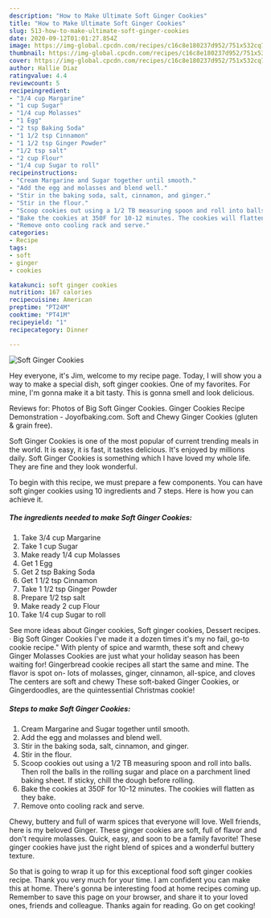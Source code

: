 ```yaml
---
description: "How to Make Ultimate Soft Ginger Cookies"
title: "How to Make Ultimate Soft Ginger Cookies"
slug: 513-how-to-make-ultimate-soft-ginger-cookies
date: 2020-09-12T01:01:27.854Z
image: https://img-global.cpcdn.com/recipes/c16c8e180237d952/751x532cq70/soft-ginger-cookies-recipe-main-photo.jpg
thumbnail: https://img-global.cpcdn.com/recipes/c16c8e180237d952/751x532cq70/soft-ginger-cookies-recipe-main-photo.jpg
cover: https://img-global.cpcdn.com/recipes/c16c8e180237d952/751x532cq70/soft-ginger-cookies-recipe-main-photo.jpg
author: Hallie Diaz
ratingvalue: 4.4
reviewcount: 5
recipeingredient:
- "3/4 cup Margarine"
- "1 cup Sugar"
- "1/4 cup Molasses"
- "1 Egg"
- "2 tsp Baking Soda"
- "1 1/2 tsp Cinnamon"
- "1 1/2 tsp Ginger Powder"
- "1/2 tsp salt"
- "2 cup Flour"
- "1/4 cup Sugar to roll"
recipeinstructions:
- "Cream Margarine and Sugar together until smooth."
- "Add the egg and molasses and blend well."
- "Stir in the baking soda, salt, cinnamon, and ginger."
- "Stir in the flour."
- "Scoop cookies out using a 1/2 TB measuring spoon and roll into balls. Then roll the balls in the rolling sugar and place on a parchment lined baking sheet. If sticky, chill the dough before rolling."
- "Bake the cookies at 350F for 10-12 minutes. The cookies will flatten as they bake."
- "Remove onto cooling rack and serve."
categories:
- Recipe
tags:
- soft
- ginger
- cookies

katakunci: soft ginger cookies 
nutrition: 167 calories
recipecuisine: American
preptime: "PT24M"
cooktime: "PT41M"
recipeyield: "1"
recipecategory: Dinner

---
```



![Soft Ginger Cookies](https://img-global.cpcdn.com/recipes/c16c8e180237d952/751x532cq70/soft-ginger-cookies-recipe-main-photo.jpg)

Hey everyone, it's Jim, welcome to my recipe page. Today, I will show you a way to make a special dish, soft ginger cookies. One of my favorites. For mine, I'm gonna make it a bit tasty. This is gonna smell and look delicious.

Reviews for: Photos of Big Soft Ginger Cookies. Ginger Cookies Recipe Demonstration - Joyofbaking.com. Soft and Chewy Ginger Cookies (gluten &amp; grain free).

Soft Ginger Cookies is one of the most popular of current trending meals in the world. It is easy, it is fast, it tastes delicious. It's enjoyed by millions daily. Soft Ginger Cookies is something which I have loved my whole life. They are fine and they look wonderful.


To begin with this recipe, we must prepare a few components. You can have soft ginger cookies using 10 ingredients and 7 steps. Here is how you can achieve it.

<!--inarticleads1-->

##### The ingredients needed to make Soft Ginger Cookies:

1. Take 3/4 cup Margarine
1. Take 1 cup Sugar
1. Make ready 1/4 cup Molasses
1. Get 1 Egg
1. Get 2 tsp Baking Soda
1. Get 1 1/2 tsp Cinnamon
1. Take 1 1/2 tsp Ginger Powder
1. Prepare 1/2 tsp salt
1. Make ready 2 cup Flour
1. Take 1/4 cup Sugar to roll


See more ideas about Ginger cookies, Soft ginger cookies, Dessert recipes. · Big Soft Ginger Cookies I&#39;ve made it a dozen times it&#39;s my no fail, go-to cookie recipe.&#34; With plenty of spice and warmth, these soft and chewy Ginger Molasses Cookies are just what your holiday season has been waiting for! Gingerbread cookie recipes all start the same and mine. The flavor is spot on- lots of molasses, ginger, cinnamon, all-spice, and cloves The centers are soft and chewy These soft-baked Ginger Cookies, or Gingerdoodles, are the quintessential Christmas cookie! 

<!--inarticleads2-->

##### Steps to make Soft Ginger Cookies:

1. Cream Margarine and Sugar together until smooth.
1. Add the egg and molasses and blend well.
1. Stir in the baking soda, salt, cinnamon, and ginger.
1. Stir in the flour.
1. Scoop cookies out using a 1/2 TB measuring spoon and roll into balls. Then roll the balls in the rolling sugar and place on a parchment lined baking sheet. If sticky, chill the dough before rolling.
1. Bake the cookies at 350F for 10-12 minutes. The cookies will flatten as they bake.
1. Remove onto cooling rack and serve.


Chewy, buttery and full of warm spices that everyone will love. Well friends, here is my beloved Ginger. These ginger cookies are soft, full of flavor and don&#39;t require molasses. Quick, easy, and soon to be a family favorite! These ginger cookies have just the right blend of spices and a wonderful buttery texture. 

So that is going to wrap it up for this exceptional food soft ginger cookies recipe. Thank you very much for your time. I am confident you can make this at home. There's gonna be interesting food at home recipes coming up. Remember to save this page on your browser, and share it to your loved ones, friends and colleague. Thanks again for reading. Go on get cooking!

